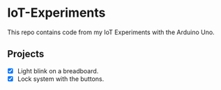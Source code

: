 # IoT-Experiments

This repo contains code from my IoT Experiments with the Arduino Uno.

## Projects

- [x] Light blink on a breadboard.
- [x] Lock system with the buttons.